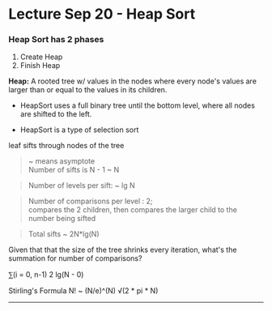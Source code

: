 # **Lecture Sep 20 - Heap Sort**

### Heap Sort has 2 phases
1. Create Heap
2. Finish Heap

**Heap:**
A rooted tree w/ values in the nodes where every node's values are larger than or equal to the values in its children. 

- HeapSort uses a full binary tree until the bottom level, where all nodes are shifted to the left. 

- HeapSort is a type of selection sort

leaf sifts through nodes of the tree

> ~ means asymptote \
> Number of sifts is N - 1 ~ N

> Number of levels per sift: ~ lg N

> Number of comparisons per level : 2; \
compares the 2 children, then compares the larger child to the number being sifted

> Total sifts ~ 2N*lg(N)

Given that that the size of the tree shrinks every iteration, what's the summation for number of comparisons?

⅀(i = 0, n-1) 2 lg(N - 0)

Stirling's Formula
N! ~ (N/e)^(N) √(2 \* pi \* N)

---





